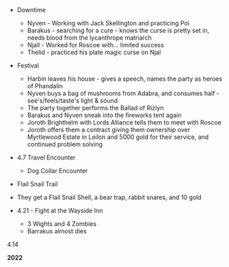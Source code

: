 - Downtime
    
    - Nyven - Working with Jack Skellington and practicing Poi
    - Barakus - searching for a cure - knows the curse is pretty set in, needs blood from the lycanthrope matriarch
    - Njall - Worked for Roscoe with… limited success
    - Thelid - practiced his plate magic curse on Njal   
- Festival
    
    - Harbin leaves his house - gives a speech, names the party as heroes of Phandalin
    - Nyven buys a bag of mushrooms from Adabra, and consumes half - see's/feels/taste's light & sound
    - The party together performs the Ballad of Rizlyn
    - Barakus and Nyven sneak into the fireworks tent again
    - Joroth Brighthelm with Lords Alliance tells them to meet with Roscoe
    - Joroth offers them a contract giving them ownership over Myrtlewood Estate in Leilon and 5000 gold for their service, and continued problem solving
      
    
- 4.7 Travel Encounter
    
    - Dog Collar Encounter 
- Flail Snail Trail
- They get a Flail Snail Shell, a bear trap, rabbit snares, and 10 gold
 - 4.21 - Fight at the Wayside Inn
    
    - 3 Wights and 4 Zombies
    - Barrakus almost dies
      

4.14
 
**2022**